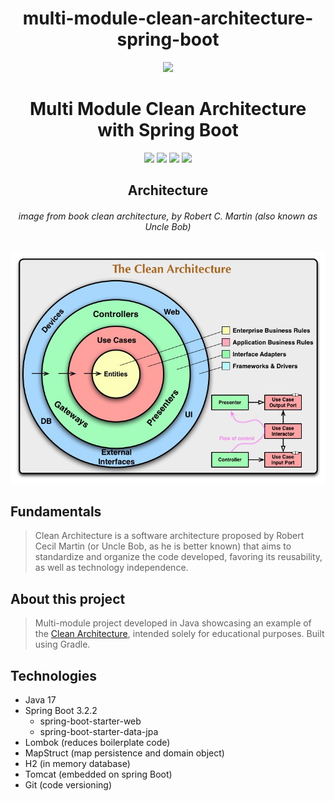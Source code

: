 <div align="center">

# multi-module-clean-architecture-spring-boot
<div align="center">

![](https://img.shields.io/badge/Status-Concluded%20-g)
</div>

<div align="center">

# Multi Module Clean Architecture with Spring Boot
![](https://img.shields.io/badge/Author-Leonardo%20Gomes-g)
![](https://img.shields.io/badge/Language-JAVA-g)
![](https://img.shields.io/badge/Framework-Springboot-g)
![](https://img.shields.io/badge/Clean%20Architecture-g)

</div> 
</div> 

<div align="center">

## Architecture

###### image from book clean architecture, by Robert C. Martin (also known as Uncle Bob)
![Arquitetura](images/clean-architecture.jpg "Architecture")
</div>

## Fundamentals

> Clean Architecture is a software architecture proposed by Robert Cecil Martin (or Uncle Bob, as he is better known) that aims to standardize and organize the code developed, favoring its reusability, as well as technology independence.

## About this project

> Multi-module project developed in Java showcasing an example of the [Clean Architecture](https://blog.cleancoder.com/uncle-bob/2012/08/13/the-clean-architecture.html), intended solely for educational purposes. Built using Gradle.

## Technologies
- Java 17
- Spring Boot 3.2.2
    - spring-boot-starter-web
    - spring-boot-starter-data-jpa
- Lombok (reduces boilerplate code)
- MapStruct (map persistence and domain object)
- H2 (in memory database)
- Tomcat (embedded on spring Boot)
- Git (code versioning)
